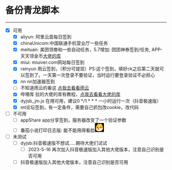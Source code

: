 # 备份青龙脚本
***

- [x] 可用
  - [x] aliyun: 阿里云盘每日签到
  - [x] chinaUnicom:中国联通手机营业厅一些任务
  - [x] meituan: 美团领劵和一些自动任务，5.7增加: 团团神券签到/任务, APP-天天领金币[大佬的库](https://github.com/leafTheFish/DeathNote)
  - [x] miui: miuiver.com网站每日签到
  - [x] rainyun 雨云签到，（积分可提现）PS:这个签到，填好ck之后第二天就可以签到了。一天第一次登录不要验证，当时运行要登录验证不必担心
  - [x] nn nn加速器签到
  - [ ] 不知道雨云的看这 [点我去看看雨云](https://www.rainyun.com/Mzc0MjE=_)
  - [x] 哔哩库 拉的大佬的库有教程，[点我去看看大佬的库](https://github.com/RayWangQvQ/BiliBiliToolPro)
  - [x] dyjsb_jm.js 在用可用，建议0 */1 * * * 一小时运行一次（抖音极速版）
  - [x] mt论坛签到，有一定条件，需要自己抓包改cookie，改代码
- [ ] 不可用
  -[ ] appShare app分享签到，服务器改变了一个验证参数
  - [ ] 番茄小说打印日志版: 能不能用得看脸![img.png](img.png)
- [ ] 未测试
  - [ ] dyjsb:抖音极速版不想试.....期待大佬们试试
    - [ ] 2023-5-16 再次加入抖音极速版加入其他大佬版本，注意自己识别是否可用
  - [ ] 抖音极速版加入其他大佬版本，注意自己识别是否可用